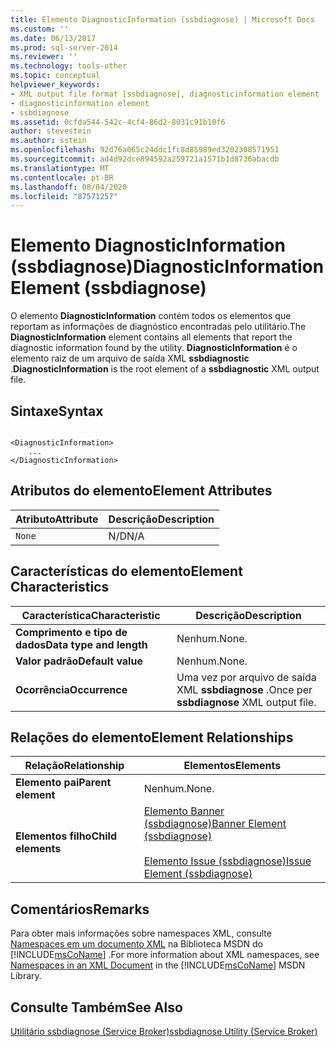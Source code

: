 ```yaml
---
title: Elemento DiagnosticInformation (ssbdiagnose) | Microsoft Docs
ms.custom: ''
ms.date: 06/13/2017
ms.prod: sql-server-2014
ms.reviewer: ''
ms.technology: tools-other
ms.topic: conceptual
helpviewer_keywords:
- XML output file format [ssbdiagnose], diagnosticinformation element
- diagnosticinformation element
- ssbdiagnose
ms.assetid: 0cfda544-542c-4cf4-86d2-8031c91b10f6
author: stevestein
ms.author: sstein
ms.openlocfilehash: 92d76a065c24ddc1fc8d85989ed3202308571951
ms.sourcegitcommit: ad4d92dce894592a259721a1571b1d8736abacdb
ms.translationtype: MT
ms.contentlocale: pt-BR
ms.lasthandoff: 08/04/2020
ms.locfileid: "87571257"
---
```

# <a name="diagnosticinformation-element-ssbdiagnose"></a><span data-ttu-id="9b727-102">Elemento DiagnosticInformation (ssbdiagnose)</span><span class="sxs-lookup"><span data-stu-id="9b727-102">DiagnosticInformation Element (ssbdiagnose)</span></span>
  <span data-ttu-id="9b727-103">O elemento **DiagnosticInformation** contém todos os elementos que reportam as informações de diagnóstico encontradas pelo utilitário.</span><span class="sxs-lookup"><span data-stu-id="9b727-103">The **DiagnosticInformation** element contains all elements that report the diagnostic information found by the utility.</span></span> <span data-ttu-id="9b727-104">**DiagnosticInformation** é o elemento raiz de um arquivo de saída XML **ssbdiagnostic** .</span><span class="sxs-lookup"><span data-stu-id="9b727-104">**DiagnosticInformation** is the root element of a **ssbdiagnostic** XML output file.</span></span>  
  
## <a name="syntax"></a><span data-ttu-id="9b727-105">Sintaxe</span><span class="sxs-lookup"><span data-stu-id="9b727-105">Syntax</span></span>  
  
```  
  
<DiagnosticInformation>   
    ...   
</DiagnosticInformation>  
```  
  
## <a name="element-attributes"></a><span data-ttu-id="9b727-106">Atributos do elemento</span><span class="sxs-lookup"><span data-stu-id="9b727-106">Element Attributes</span></span>  
  
|<span data-ttu-id="9b727-107">Atributo</span><span class="sxs-lookup"><span data-stu-id="9b727-107">Attribute</span></span>|<span data-ttu-id="9b727-108">Descrição</span><span class="sxs-lookup"><span data-stu-id="9b727-108">Description</span></span>|  
|---------------|-----------------|  
|`None`|<span data-ttu-id="9b727-109">N/D</span><span class="sxs-lookup"><span data-stu-id="9b727-109">N/A</span></span>|  
  
## <a name="element-characteristics"></a><span data-ttu-id="9b727-110">Características do elemento</span><span class="sxs-lookup"><span data-stu-id="9b727-110">Element Characteristics</span></span>  
  
|<span data-ttu-id="9b727-111">Característica</span><span class="sxs-lookup"><span data-stu-id="9b727-111">Characteristic</span></span>|<span data-ttu-id="9b727-112">Descrição</span><span class="sxs-lookup"><span data-stu-id="9b727-112">Description</span></span>|  
|--------------------|-----------------|  
|<span data-ttu-id="9b727-113">**Comprimento e tipo de dados**</span><span class="sxs-lookup"><span data-stu-id="9b727-113">**Data type and length**</span></span>|<span data-ttu-id="9b727-114">Nenhum.</span><span class="sxs-lookup"><span data-stu-id="9b727-114">None.</span></span>|  
|<span data-ttu-id="9b727-115">**Valor padrão**</span><span class="sxs-lookup"><span data-stu-id="9b727-115">**Default value**</span></span>|<span data-ttu-id="9b727-116">Nenhum.</span><span class="sxs-lookup"><span data-stu-id="9b727-116">None.</span></span>|  
|<span data-ttu-id="9b727-117">**Ocorrência**</span><span class="sxs-lookup"><span data-stu-id="9b727-117">**Occurrence**</span></span>|<span data-ttu-id="9b727-118">Uma vez por arquivo de saída XML **ssbdiagnose** .</span><span class="sxs-lookup"><span data-stu-id="9b727-118">Once per **ssbdiagnose** XML output file.</span></span>|  
  
## <a name="element-relationships"></a><span data-ttu-id="9b727-119">Relações do elemento</span><span class="sxs-lookup"><span data-stu-id="9b727-119">Element Relationships</span></span>  
  
|<span data-ttu-id="9b727-120">Relação</span><span class="sxs-lookup"><span data-stu-id="9b727-120">Relationship</span></span>|<span data-ttu-id="9b727-121">Elementos</span><span class="sxs-lookup"><span data-stu-id="9b727-121">Elements</span></span>|  
|------------------|--------------|  
|<span data-ttu-id="9b727-122">**Elemento pai**</span><span class="sxs-lookup"><span data-stu-id="9b727-122">**Parent element**</span></span>|<span data-ttu-id="9b727-123">Nenhum.</span><span class="sxs-lookup"><span data-stu-id="9b727-123">None.</span></span>|  
|<span data-ttu-id="9b727-124">**Elementos filho**</span><span class="sxs-lookup"><span data-stu-id="9b727-124">**Child elements**</span></span>|[<span data-ttu-id="9b727-125">Elemento Banner &#40;ssbdiagnose&#41;</span><span class="sxs-lookup"><span data-stu-id="9b727-125">Banner Element &#40;ssbdiagnose&#41;</span></span>](banner-element-ssbdiagnose.md)<br /><br /> [<span data-ttu-id="9b727-126">Elemento Issue &#40;ssbdiagnose&#41;</span><span class="sxs-lookup"><span data-stu-id="9b727-126">Issue Element &#40;ssbdiagnose&#41;</span></span>](issue-element-ssbdiagnose.md)|  
  
## <a name="remarks"></a><span data-ttu-id="9b727-127">Comentários</span><span class="sxs-lookup"><span data-stu-id="9b727-127">Remarks</span></span>  
 <span data-ttu-id="9b727-128">Para obter mais informações sobre namespaces XML, consulte [Namespaces em um documento XML](https://go.microsoft.com/fwlink/?LinkId=7341) na Biblioteca MSDN do [!INCLUDE[msCoName](../../includes/msconame-md.md)] .</span><span class="sxs-lookup"><span data-stu-id="9b727-128">For more information about XML namespaces, see [Namespaces in an XML Document](https://go.microsoft.com/fwlink/?LinkId=7341) in the [!INCLUDE[msCoName](../../includes/msconame-md.md)] MSDN Library.</span></span>  
  
## <a name="see-also"></a><span data-ttu-id="9b727-129">Consulte Também</span><span class="sxs-lookup"><span data-stu-id="9b727-129">See Also</span></span>  
 [<span data-ttu-id="9b727-130">Utilitário ssbdiagnose &#40;Service Broker&#41;</span><span class="sxs-lookup"><span data-stu-id="9b727-130">ssbdiagnose Utility &#40;Service Broker&#41;</span></span>](ssbdiagnose-utility-service-broker.md)  
  
  

